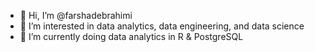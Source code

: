 - 👋 Hi, I’m @farshadebrahimi
- 👀 I’m interested in data analytics, data engineering, and data science 
- 🌱 I’m currently doing data analytics in R & PostgreSQL

<!---
farshadebrahimi/farshadebrahimi is a ✨ special ✨ repository because its `README.md` (this file) appears on your GitHub profile.
You can click the Preview link to take a look at your changes.
--->
